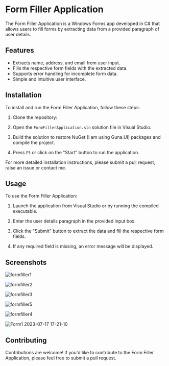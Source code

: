 # Form Filler Application

The Form Filler Application is a Windows Forms app developed in C# that allows users to fill forms by extracting data from a provided paragraph of user details.

## Features

- Extracts name, address, and email from user input.
- Fills the respective form fields with the extracted data.
- Supports error handling for incomplete form data.
- Simple and intuitive user interface.

## Installation

To install and run the Form Filler Application, follow these steps:

1. Clone the repository:
 
2. Open the `FormFillerApplication.sln` solution file in Visual Studio.

3. Build the solution to restore NuGet (I am using Guna.UI) packages and compile the project.

4. Press `F5` or click on the "Start" button to run the application.

For more detailed installation instructions, please submit a pull request, raise an issue or contact me.

## Usage

To use the Form Filler Application:

1. Launch the application from Visual Studio or by running the compiled executable.

2. Enter the user details paragraph in the provided input box.

3. Click the "Submit" button to extract the data and fill the respective form fields.

4. If any required field is missing, an error message will be displayed.

## Screenshots

![formfiller1](https://github.com/jgaspar10/FormFillerApp/assets/61797706/7c82f4e2-c1a0-48eb-9af1-0bb5968375e3)

![formfiller2](https://github.com/jgaspar10/FormFillerApp/assets/61797706/ef80f58a-b4d4-4150-ab44-933cef8b5ee8)

![formfiller3](https://github.com/jgaspar10/FormFillerApp/assets/61797706/965b088a-a562-41ab-a839-1791adf633a7)

![formfiller5](https://github.com/jgaspar10/FormFillerApp/assets/61797706/7ecbac0a-4fc5-437f-9c61-ae16258765fb)

![formfiller4](https://github.com/jgaspar10/FormFillerApp/assets/61797706/dadb0fda-3074-473a-a781-a530142dd46d)

![Form1 2023-07-17 17-21-10](https://github.com/jgaspar10/FormFillerApp/assets/61797706/98362ef1-cce7-46d9-8b8d-fc2dec15e4f2)


## Contributing

Contributions are welcome! If you'd like to contribute to the Form Filler Application, please feel free to submit a pull request.




